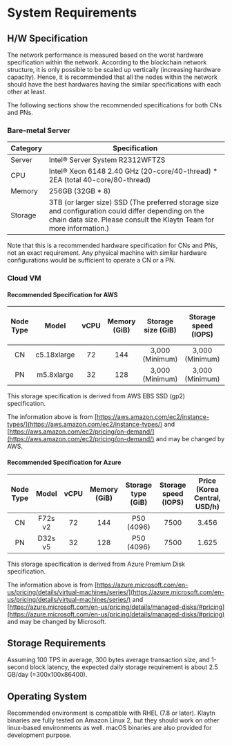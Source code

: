 # System Requirements

## H/W Specification <a href="#h-w-specification" id="h-w-specification"></a>

The network performance is measured based on the worst hardware specification within the network. According to the blockchain network structure, it is only possible to be scaled up vertically (increasing hardware capacity). Hence, it is recommended that all the nodes within the network should have the best hardwares having the similar specifications with each other at least.

The following sections show the recommended specifications for both CNs and PNs.

### Bare-metal Server <a href="#bare-metal-server" id="bare-metal-server"></a>

| Category | Specification                                                                                                                                                               |
| -------- | --------------------------------------------------------------------------------------------------------------------------------------------------------------------------- |
| Server   | Intel® Server System R2312WFTZS                                                                                                                                             |
| CPU      | Intel® Xeon 6148 2.40 GHz (20-core/40-thread) \* 2EA (total 40-core/80-thread)                                                                                              |
| Memory   | 256GB (32GB \* 8)                                                                                                                                                           |
| Storage  | 3TB (or larger size) SSD (The preferred storage size and configuration could differ depending on the chain data size. Please consult the Klaytn Team for more information.) |

Note that this is a recommended hardware specification for CNs and PNs, not an exact requirement. Any physical machine with similar hardware configurations would be sufficient to operate a CN or a PN.

### Cloud VM <a href="#cloud-vm" id="cloud-vm"></a>

#### Recommended Specification for AWS <a href="#recommended-specification-for-aws" id="recommended-specification-for-aws"></a>

| Node Type |    Model    | vCPU | Memory (GiB) | Storage size (GiB) | Storage speed (IOPS) | Price (Seoul region, USD/h) |
| :-------: | :---------: | :--: | :----------: | :----------------: | :------------------: | :-------------------------: |
|     CN    | c5.18xlarge |  72  |      144     |   3,000 (Minimum)  |    3,000 (Minimum)   |            3.456            |
|     PN    |  m5.8xlarge |  32  |      128     |   3,000 (Minimum)  |    3,000 (Minimum)   |            1.888            |

This storage specification is derived from AWS EBS SSD (gp2) specification.

The information above is from [https://aws.amazon.com/ec2/instance-types/](https://aws.amazon.com/ec2/instance-types/) and [https://aws.amazon.com/ec2/pricing/on-demand/](https://aws.amazon.com/ec2/pricing/on-demand/) and may be changed by AWS.

#### Recommended Specification for Azure <a href="#recommended-specification-for-azure" id="recommended-specification-for-azure"></a>

| Node Type |  Model  | vCPU | Memory (GiB) | Storage type (GiB) | Storage speed (IOPS) | Price (Korea Central, USD/h) |
| :-------: | :-----: | :--: | :----------: | :----------------: | :------------------: | :--------------------------: |
|     CN    | F72s v2 |  72  |      144     |     P50 (4096)     |         7500         |             3.456            |
|     PN    | D32s v5 |  32  |      128     |     P50 (4096)     |         7500         |             1.625            |

This storage specification is derived from Azure Premium Disk specification.

The information above is from [https://azure.microsoft.com/en-us/pricing/details/virtual-machines/series/](https://azure.microsoft.com/en-us/pricing/details/virtual-machines/series/) and [https://azure.microsoft.com/en-us/pricing/details/managed-disks/#pricing](https://azure.microsoft.com/en-us/pricing/details/managed-disks/#pricing) and may be changed by Microsoft.

## Storage Requirements <a href="#storage-requirements" id="storage-requirements"></a>

Assuming 100 TPS in average, 300 bytes average transaction size, and 1-second block latency, the expected daily storage requirement is about 2.5 GB/day (=300x100x86400).

## Operating System <a href="#operating-system" id="operating-system"></a>

Recommended environment is compatible with RHEL (7.8 or later). Klaytn binaries are fully tested on Amazon Linux 2, but they should work on other linux-based environments as well. macOS binaries are also provided for development purpose.
